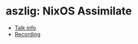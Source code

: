 # aszlig: NixOS Assimilate

* [Talk info]()
* [Recording](https://www.youtube.com/watch?v=ImhgoPDISeA)
